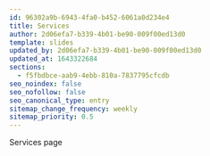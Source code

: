 ```yaml
---
id: 96302a9b-6943-4fa0-b452-6061a0d234e4
title: Services
author: 2d06efa7-b339-4b01-be90-009f00ed13d0
template: slides
updated_by: 2d06efa7-b339-4b01-be90-009f00ed13d0
updated_at: 1643322684
sections:
  - f5fbdbce-aab9-4ebb-810a-7837795cfcdb
seo_noindex: false
seo_nofollow: false
seo_canonical_type: entry
sitemap_change_frequency: weekly
sitemap_priority: 0.5
---
```

Services page
